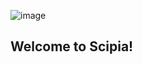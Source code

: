 ![image](https://user-images.githubusercontent.com/120015113/206188540-f190f0a4-759d-4882-a45c-5b6e8435846b.png)

<h2> Welcome to Scipia! </h2>
